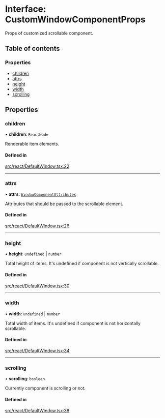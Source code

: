 # Interface: CustomWindowComponentProps

Props of customized scrollable component.

## Table of contents

### Properties

- [children](CustomWindowComponentProps.md#children)
- [attrs](CustomWindowComponentProps.md#attrs)
- [height](CustomWindowComponentProps.md#height)
- [width](CustomWindowComponentProps.md#width)
- [scrolling](CustomWindowComponentProps.md#scrolling)

## Properties

### children

• **children**: `ReactNode`

Renderable item elements.

#### Defined in

[src/react/DefaultWindow.tsx:22](https://github.com/inokawa/virtua/blob/bed6259/src/react/DefaultWindow.tsx#L22)

___

### attrs

• **attrs**: [`WindowComponentAttributes`](../API.md#windowcomponentattributes)

Attributes that should be passed to the scrollable element.

#### Defined in

[src/react/DefaultWindow.tsx:26](https://github.com/inokawa/virtua/blob/bed6259/src/react/DefaultWindow.tsx#L26)

___

### height

• **height**: `undefined` \| `number`

Total height of items. It's undefined if component is not vertically scrollable.

#### Defined in

[src/react/DefaultWindow.tsx:30](https://github.com/inokawa/virtua/blob/bed6259/src/react/DefaultWindow.tsx#L30)

___

### width

• **width**: `undefined` \| `number`

Total width of items. It's undefined if component is not horizontally scrollable.

#### Defined in

[src/react/DefaultWindow.tsx:34](https://github.com/inokawa/virtua/blob/bed6259/src/react/DefaultWindow.tsx#L34)

___

### scrolling

• **scrolling**: `boolean`

Currently component is scrolling or not.

#### Defined in

[src/react/DefaultWindow.tsx:38](https://github.com/inokawa/virtua/blob/bed6259/src/react/DefaultWindow.tsx#L38)
